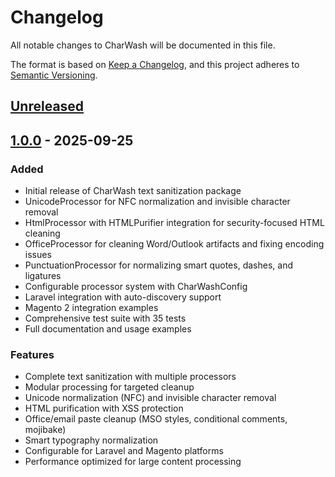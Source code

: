 # Changelog

All notable changes to CharWash will be documented in this file.

The format is based on [Keep a Changelog](https://keepachangelog.com/en/1.0.0/),
and this project adheres to [Semantic Versioning](https://semver.org/spec/v2.0.0.html).

## [Unreleased]

## [1.0.0] - 2025-09-25

### Added
- Initial release of CharWash text sanitization package
- UnicodeProcessor for NFC normalization and invisible character removal
- HtmlProcessor with HTMLPurifier integration for security-focused HTML cleaning
- OfficeProcessor for cleaning Word/Outlook artifacts and fixing encoding issues
- PunctuationProcessor for normalizing smart quotes, dashes, and ligatures
- Configurable processor system with CharWashConfig
- Laravel integration with auto-discovery support
- Magento 2 integration examples
- Comprehensive test suite with 35 tests
- Full documentation and usage examples

### Features
- Complete text sanitization with multiple processors
- Modular processing for targeted cleanup
- Unicode normalization (NFC) and invisible character removal
- HTML purification with XSS protection
- Office/email paste cleanup (MSO styles, conditional comments, mojibake)
- Smart typography normalization
- Configurable for Laravel and Magento platforms
- Performance optimized for large content processing

[Unreleased]: https://github.com/odindev/charwash/compare/v1.0.0...HEAD
[1.0.0]: https://github.com/odindev/charwash/releases/tag/v1.0.0
